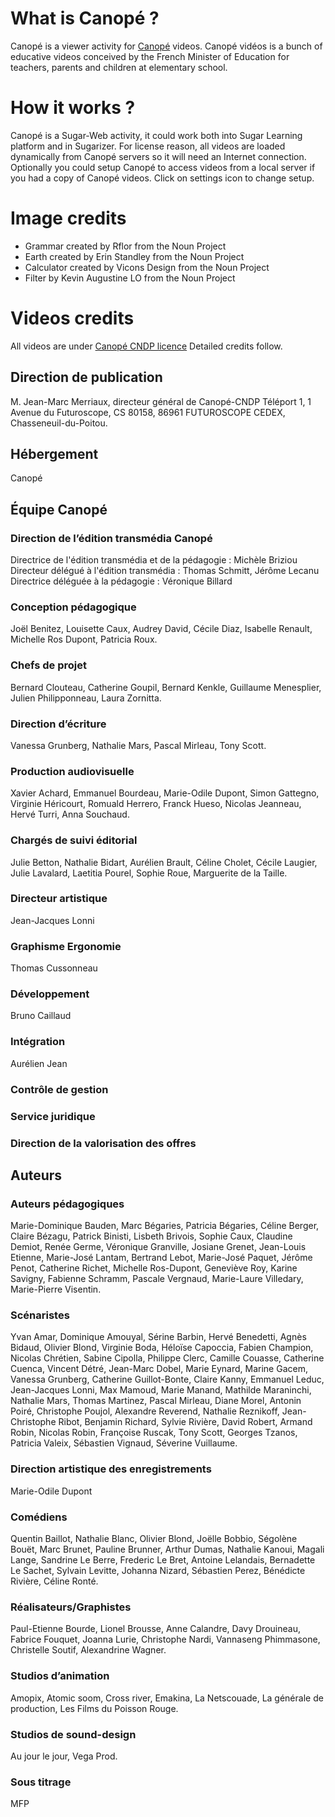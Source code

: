 # What is Canopé ?

Canopé is a viewer activity for [Canopé](https://www.reseau-canope.fr/lesfondamentaux/accueil.html) videos.
Canopé vidéos is a bunch of educative videos conceived by the French Minister of Education for teachers, parents and children at elementary school.


# How it works ?

Canopé is a Sugar-Web activity, it could work both into Sugar Learning platform and in Sugarizer.
For license reason, all videos are loaded dynamically from Canopé servers so it will need an Internet connection. Optionally you could setup Canopé to access videos from a local server if you had a copy of Canopé videos. Click on settings icon to change setup.


# Image credits

* Grammar created by Rflor from the Noun Project
* Earth created by Erin Standley from the Noun Project
* Calculator created by Vicons Design from the Noun Project
* Filter by Kevin Augustine LO from the Noun Project

# Videos credits

All videos are under [Canopé CNDP licence](https://www.reseau-canope.fr/lesfondamentaux/mentions-legales.html)
Detailed credits follow.

## Direction de publication
M. Jean-Marc Merriaux, directeur général de Canopé-CNDP Téléport 1, 1 Avenue du Futuroscope, CS 80158, 86961 FUTUROSCOPE CEDEX, Chasseneuil-du-Poitou.

## Hébergement
Canopé

## Équipe Canopé
### Direction de l’édition transmédia Canopé
Directrice de l'édition transmédia et de la pédagogie : Michèle Briziou
Directeur délégué à l'édition transmédia : Thomas Schmitt, Jérôme Lecanu
Directrice déléguée à la pédagogie : Véronique Billard

### Conception pédagogique
Joël Benitez, Louisette Caux, Audrey David, Cécile Diaz, Isabelle Renault, Michelle Ros Dupont, Patricia Roux.

### Chefs de projet
Bernard Clouteau, Catherine Goupil, Bernard Kenkle, Guillaume Menesplier, Julien Philipponneau, Laura Zornitta.

### Direction d’écriture
Vanessa Grunberg, Nathalie Mars, Pascal Mirleau, Tony Scott.

### Production audiovisuelle
Xavier Achard, Emmanuel Bourdeau, Marie-Odile Dupont, Simon Gattegno, Virginie Héricourt, Romuald Herrero, Franck Hueso, Nicolas Jeanneau, Hervé Turri, Anna Souchaud.

### Chargés de suivi éditorial
Julie Betton, Nathalie Bidart, Aurélien Brault, Céline Cholet, Cécile Laugier, Julie Lavalard, Laetitia Pourel, Sophie Roue, Marguerite de la Taille.

### Directeur artistique
Jean-Jacques Lonni

### Graphisme Ergonomie
Thomas Cussonneau

### Développement
Bruno Caillaud

### Intégration
Aurélien Jean 

### Contrôle de gestion

### Service juridique

### Direction de la valorisation des offres

## Auteurs
### Auteurs pédagogiques
Marie-Dominique Bauden, Marc Bégaries, Patricia Bégaries, Céline Berger, Claire Bézagu, Patrick Binisti, Lisbeth Brivois, Sophie Caux, Claudine Demiot, Renée Germe, Véronique Granville, Josiane Grenet, Jean-Louis Etienne, Marie-José Lantam, Bertrand Lebot, Marie-José Paquet, Jérôme Penot, Catherine Richet, Michelle Ros-Dupont, Geneviève Roy, Karine Savigny, Fabienne Schramm, Pascale Vergnaud, Marie-Laure Villedary, Marie-Pierre Visentin.

### Scénaristes
Yvan Amar, Dominique Amouyal, Sérine Barbin, Hervé Benedetti, Agnès Bidaud, Olivier Blond, Virginie Boda, Héloïse Capoccia, Fabien Champion, Nicolas Chrétien, Sabine Cipolla, Philippe Clerc, Camille Couasse, Catherine Cuenca, Vincent Détré, Jean-Marc Dobel, Marie Eynard, Marine Gacem, Vanessa Grunberg, Catherine Guillot-Bonte, Claire Kanny, Emmanuel Leduc, Jean-Jacques Lonni, Max Mamoud, Marie Manand, Mathilde Maraninchi, Nathalie Mars, Thomas Martinez, Pascal Mirleau, Diane Morel, Antonin Poiré, Christophe Poujol, Alexandre Reverend, Nathalie Reznikoff, Jean-Christophe Ribot, Benjamin Richard, Sylvie Rivière, David Robert, Armand Robin, Nicolas Robin, Françoise Ruscak, Tony Scott, Georges Tzanos, Patricia Valeix, Sébastien Vignaud, Séverine Vuillaume.

### Direction artistique des enregistrements
Marie-Odile Dupont

### Comédiens
Quentin Baillot, Nathalie Blanc, Olivier Blond, Joëlle Bobbio, Ségolène Bouët, Marc Brunet, Pauline Brunner, Arthur Dumas, Nathalie Kanoui, Magali Lange, Sandrine Le Berre, Frederic Le Bret, Antoine Lelandais, Bernadette Le Sachet, Sylvain Levitte, Johanna Nizard, Sébastien Perez, Bénédicte Rivière, Céline Ronté.

### Réalisateurs/Graphistes
Paul-Etienne Bourde, Lionel Brousse, Anne Calandre, Davy Drouineau, Fabrice Fouquet, Joanna Lurie, Christophe Nardi, Vannaseng Phimmasone, Christelle Soutif, Alexandrine Wagner.

### Studios d’animation
Amopix, Atomic soom, Cross river, Emakina, La Netscouade, La générale de production, Les Films du Poisson Rouge.

### Studios de sound-design
Au jour le jour, Vega Prod.

### Sous titrage
MFP
